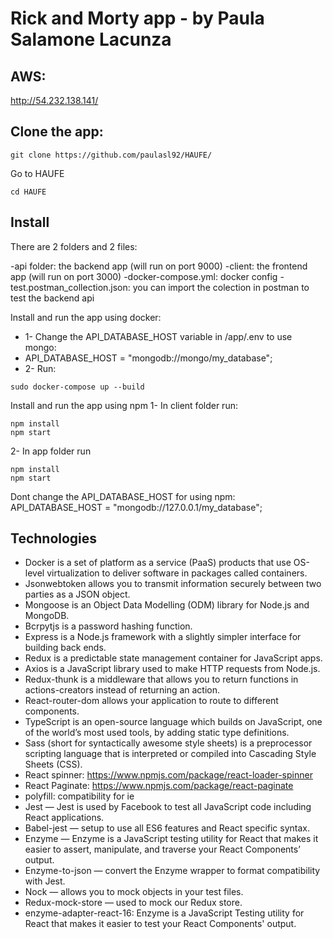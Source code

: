 # Rick and Morty app - by Paula Salamone Lacunza

## AWS:
http://54.232.138.141/

## Clone the app:
```
git clone https://github.com/paulasl92/HAUFE/
```

Go to HAUFE
```
cd HAUFE
```

## Install

There are 2 folders and 2 files:

-api folder: the backend app (will run on port 9000)
-client: the frontend app (will run on port 3000)
-docker-compose.yml: docker config
-test.postman_collection.json: you can import the colection in postman to test the backend api

Install and run the app using docker:
- 1- Change the API_DATABASE_HOST variable in /app/.env to use mongo:
- API_DATABASE_HOST = "mongodb://mongo/my_database";
- 2- Run: 
```
sudo docker-compose up --build
```

Install and run the app using npm
1- In client folder run:
```
npm install
npm start
```

2- In app folder run
```
npm install
npm start
```

Dont change the API_DATABASE_HOST for using npm:
API_DATABASE_HOST = "mongodb://127.0.0.1/my_database";


## Technologies

- Docker is a set of platform as a service (PaaS) products that use OS-level virtualization to deliver software in packages called containers.
- Jsonwebtoken allows you to transmit information securely between two parties as a JSON object.
- Mongoose is an Object Data Modelling (ODM) library for Node.js and MongoDB.
- Bcrpytjs is a password hashing function.
- Express is a Node.js framework with a slightly simpler interface for building back ends.
- Redux is a predictable state management container for JavaScript apps.
- Axios is a JavaScript library used to make HTTP requests from Node.js.
- Redux-thunk is a middleware that allows you to return functions in actions-creators instead of returning an action.
- React-router-dom allows your application to route to different components.
- TypeScript is an open-source language which builds on JavaScript, one of the world’s most used tools, by adding static type definitions.
- Sass (short for syntactically awesome style sheets) is a preprocessor scripting language that is interpreted or compiled into Cascading Style Sheets (CSS). 
- React spinner: https://www.npmjs.com/package/react-loader-spinner
- React Paginate: https://www.npmjs.com/package/react-paginate
- polyfill: compatibility for ie
- Jest — Jest is used by Facebook to test all JavaScript code including React applications.
- Babel-jest — setup to use all ES6 features and React specific syntax.
- Enzyme — Enzyme is a JavaScript testing utility for React that makes it easier to assert, manipulate, and traverse your React Components’ output.
- Enzyme-to-json — convert the Enzyme wrapper to format compatibility with Jest.
- Nock — allows you to mock objects in your test files.
- Redux-mock-store — used to mock our Redux store.
- enzyme-adapter-react-16: Enzyme is a JavaScript Testing utility for React that makes it easier to test your React Components' output.
